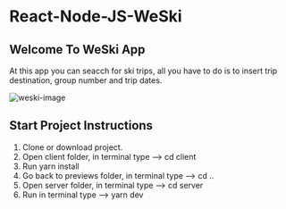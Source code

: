 # React-Node-JS-WeSki

## Welcome To WeSki App
At this app you can seacch for ski trips, all you have to do is to insert trip destination, group number and trip dates.

![weski-image](https://user-images.githubusercontent.com/57434735/198832351-da4a5900-855c-477d-a053-71795c8ef3f2.PNG)

## Start Project Instructions
1. Clone or download project.
2. Open client folder, in terminal type --> cd client
3. Run yarn install
4. Go back to previews folder, in terminal type --> cd ..
5. Open server folder, in terminal type --> cd server
6. Run in terminal type --> yarn dev
